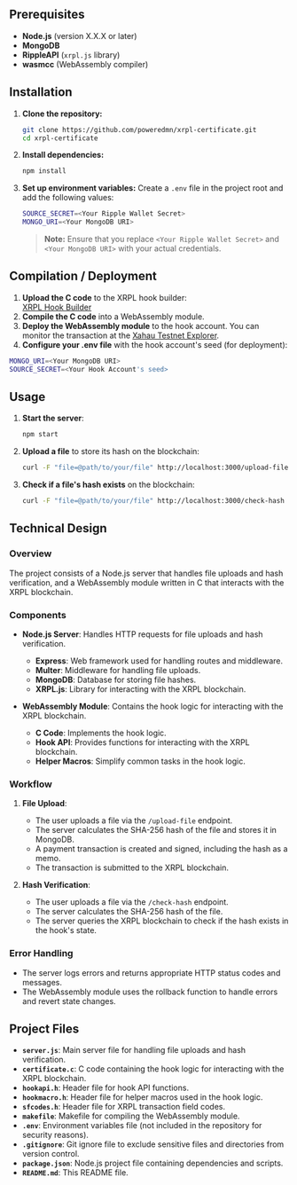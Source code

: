 ## Prerequisites

- **Node.js** (version X.X.X or later)
- **MongoDB**
- **RippleAPI** (`xrpl.js` library)
- **wasmcc** (WebAssembly compiler)

## Installation

1. **Clone the repository:**
   ```bash
   git clone https://github.com/poweredmn/xrpl-certificate.git
   cd xrpl-certificate
   ```
2. **Install dependencies:**
   ```bash
   npm install
   ```
3. **Set up environment variables:**
   Create a `.env` file in the project root and add the following values:
   ```bash
   SOURCE_SECRET=<Your Ripple Wallet Secret>
   MONGO_URI=<Your MongoDB URI>
   ```
   > **Note:** Ensure that you replace `<Your Ripple Wallet Secret>` and `<Your MongoDB URI>` with your actual credentials.

## Compilation / Deployment

1. **Upload the C code** to the XRPL hook builder:  
   [XRPL Hook Builder](https://hooks-builder.xrpl.org/)
2. **Compile the C code** into a WebAssembly module.
3. **Deploy the WebAssembly module** to the hook account. You can monitor the transaction at the [Xahau Testnet Explorer](https://explorer.xahau-test.net/).
4. **Configure your .env file** with the hook account's seed (for deployment):

```bash
MONGO_URI=<Your MongoDB URI>
SOURCE_SECRET=<Your Hook Account's seed>
```

## Usage

1. **Start the server**:
   ```bash
   npm start
   ```
2. **Upload a file** to store its hash on the blockchain:
   ```bash
   curl -F "file=@path/to/your/file" http://localhost:3000/upload-file
   ```
3. **Check if a file's hash exists** on the blockchain:
   ```bash
   curl -F "file=@path/to/your/file" http://localhost:3000/check-hash
   ```

## Technical Design

### Overview

The project consists of a Node.js server that handles file uploads and hash verification, and a WebAssembly module written in C that interacts with the XRPL blockchain.

### Components

- **Node.js Server**: Handles HTTP requests for file uploads and hash verification.

  - **Express**: Web framework used for handling routes and middleware.
  - **Multer**: Middleware for handling file uploads.
  - **MongoDB**: Database for storing file hashes.
  - **XRPL.js**: Library for interacting with the XRPL blockchain.

- **WebAssembly Module**: Contains the hook logic for interacting with the XRPL blockchain.
  - **C Code**: Implements the hook logic.
  - **Hook API**: Provides functions for interacting with the XRPL blockchain.
  - **Helper Macros**: Simplify common tasks in the hook logic.

### Workflow

1. **File Upload**:

   - The user uploads a file via the `/upload-file` endpoint.
   - The server calculates the SHA-256 hash of the file and stores it in MongoDB.
   - A payment transaction is created and signed, including the hash as a memo.
   - The transaction is submitted to the XRPL blockchain.

2. **Hash Verification**:
   - The user uploads a file via the `/check-hash` endpoint.
   - The server calculates the SHA-256 hash of the file.
   - The server queries the XRPL blockchain to check if the hash exists in the hook's state.

### Error Handling

- The server logs errors and returns appropriate HTTP status codes and messages.
- The WebAssembly module uses the rollback function to handle errors and revert state changes.

## Project Files

- **`server.js`**: Main server file for handling file uploads and hash verification.
- **`certificate.c`**: C code containing the hook logic for interacting with the XRPL blockchain.
- **`hookapi.h`**: Header file for hook API functions.
- **`hookmacro.h`**: Header file for helper macros used in the hook logic.
- **`sfcodes.h`**: Header file for XRPL transaction field codes.
- **`makefile`**: Makefile for compiling the WebAssembly module.
- **`.env`**: Environment variables file (not included in the repository for security reasons).
- **`.gitignore`**: Git ignore file to exclude sensitive files and directories from version control.
- **`package.json`**: Node.js project file containing dependencies and scripts.
- **`README.md`**: This README file.
